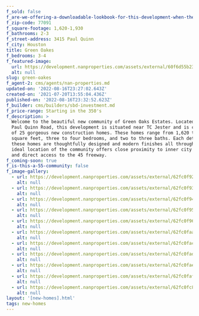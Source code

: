 ```yaml
---
f_sold: false
f_are-we-offering-a-downloadable-lookbook-for-this-development-when-they-submit-their-contact-info: false
f_zip-code: 77091
f_square-footage: 1,620-1,930
f_bathrooms: 2-3
f_street-address: 3415 Paul Quinn
f_city: Houston
title: Green Oakes
f_bedrooms: 3-4
f_featured-image:
  url: https://development.nanproperties.com/assets/external/60f6d55b2373bc8cda9bf964_communitydesign-1.png
  alt: null
slug: green-oakes
f_agent-2: cms/agents/nan-properties.md
updated-on: '2022-08-16T23:27:02.643Z'
created-on: '2021-07-20T13:55:04.436Z'
published-on: '2022-08-16T23:32:52.623Z'
f_builder: cms/builders/sbd-investment.md
f_price-range: Starting in the 350's
f_description: >
  Welcome to the beautiful new community of Green Oaks Estates. Located at 3415
  Paul Quinn Road, this development is situated near TC Jester and is comprised
  of 25 gorgeous new construction homes. These homes range from 1,620 to 1,930
  square feet, three to four bedrooms, and two to three baths. Each detail of
  these homes are thoughtfully designed and modern finishes all throughout. The
  ideal location of the community offers close proximity to inner city living
  and direct access to the 45 freeway.
f_coming-soon: true
f_is-this-a-55-community: false
f_image-gallery:
  - url: https://development.nanproperties.com/assets/external/62fc0f92ed44b70e229546d8_dji_0053.jpg
    alt: null
  - url: https://development.nanproperties.com/assets/external/62fc0f939ed83a242ad179f8_dji_0054.jpg
    alt: null
  - url: https://development.nanproperties.com/assets/external/62fc0f94a1399e2da952ad4e_dji_0055.jpg
    alt: null
  - url: https://development.nanproperties.com/assets/external/62fc0f95be9794d91d4686d8_dji_0058.jpg
    alt: null
  - url: https://development.nanproperties.com/assets/external/62fc0f963ff3694265280328_dji_0061.jpg
    alt: null
  - url: https://development.nanproperties.com/assets/external/62fc0faa898c4132a6f951d0_dji_0063.jpg
    alt: null
  - url: https://development.nanproperties.com/assets/external/62fc0fac0905672807048548_dji_0064.jpg
    alt: null
  - url: https://development.nanproperties.com/assets/external/62fc0fad179b175a87bc7eac_dji_0065.jpg
    alt: null
  - url: https://development.nanproperties.com/assets/external/62fc0fae90abf1324ac6cd15_dji_0066.jpg
    alt: null
  - url: https://development.nanproperties.com/assets/external/62fc0fafed44b75ea5955553_dji_0067.jpg
    alt: null
  - url: https://development.nanproperties.com/assets/external/62fc0fc8090567942e048cb5_dji_0068.jpg
    alt: null
layout: '[new-homes].html'
tags: new-homes
---
```



